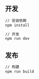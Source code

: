 ## 开发

```bash
// 安装依赖
npm install

// 开发
npm run dev
```



## 发布

```bash
// 构建
npm run build
```


